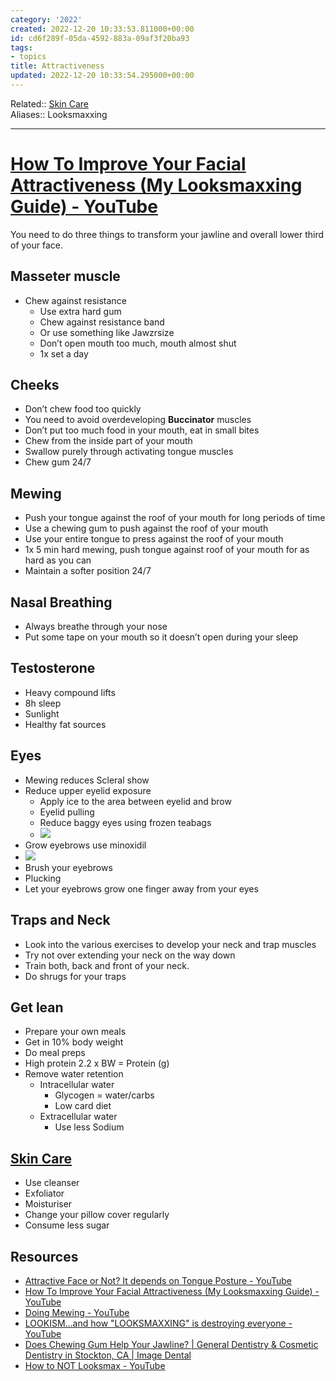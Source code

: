 ```yaml
---
category: '2022'
created: 2022-12-20 10:33:53.811000+00:00
id: cd6f289f-05da-4592-883a-09af3f20ba93
tags:
- topics
title: Attractiveness
updated: 2022-12-20 10:33:54.295000+00:00
---
```

   
Related:: [Skin Care](../topics/Skin%20Care.md)   
Aliases:: Looksmaxxing   
   
   
---   
   
# [How To Improve Your Facial Attractiveness (My Looksmaxxing Guide) - YouTube](https://youtu.be/2atz-cB3R7g)   
   
You need to do three things to transform your jawline and overall lower third of your face.   
## Masseter muscle    
   
   
- Chew against resistance    
	- Use extra hard gum   
	- Chew against resistance band    
	- Or use something like Jawzrsize   
	- Don’t open mouth too much, mouth almost shut   
	- 1x set a day   
   
## Cheeks   
   
   
- Don’t chew food too quickly   
- You need to avoid overdeveloping **Buccinator** muscles   
- Don’t put too much food in your mouth, eat in small bites   
- Chew from the inside part of your mouth   
- Swallow purely through activating tongue muscles   
- Chew gum 24/7   
   
## Mewing   
   
   
- Push your tongue against the roof of your mouth for long periods of time   
- Use  a chewing gum to push against the roof of your mouth   
- Use your entire tongue to press against the roof of your mouth   
- 1x 5 min hard mewing, push tongue against roof of your mouth for as hard as you can   
- Maintain a softer position 24/7    
   
## Nasal Breathing   
   
   
- Always breathe through your nose   
- Put some tape on your mouth so it doesn’t open during your sleep   
   
## Testosterone    
   
   
- Heavy compound lifts   
- 8h sleep   
- Sunlight   
- Healthy fat sources   
   
## Eyes   
   
   
- Mewing reduces Scleral show   
- Reduce upper eyelid exposure   
	- Apply ice to the area between eyelid and brow   
	- Eyelid pulling   
	- Reduce baggy eyes using frozen teabags   
	- ![](https://res.cloudinary.com/zubayr/image/upload/v1672136924/wiki/eqnqnqtmeo6s6wf2yi4k.png)   
- Grow eyebrows use minoxidil    
- ![](https://res.cloudinary.com/zubayr/image/upload/v1672137002/wiki/mddjbkigitr2xedfbkm1.png)   
- Brush your eyebrows    
- Plucking   
- Let your eyebrows grow one finger away from your eyes   
   
## Traps and Neck    
   
   
- Look into the various exercises to develop your neck and trap muscles   
- Try not over extending your neck on the way down   
- Train both, back and front of your neck.   
- Do shrugs for your traps   
   
## Get lean   
   
   
- Prepare your own meals   
- Get in 10% body weight   
- Do meal preps   
- High protein 2.2 x BW = Protein (g)   
- Remove water retention   
	- Intracellular water    
		- Glycogen = water/carbs   
		- Low card diet    
	- Extracellular water   
		- Use less Sodium   
   
## [Skin Care](../topics/Skin%20Care.md)   
   
   
- Use cleanser    
- Exfoliator    
- Moisturiser    
- Change your pillow cover regularly   
- Consume less sugar   
   
## Resources   
   
   
- [Attractive Face or Not? It depends on Tongue Posture - YouTube](https://youtu.be/zbzT00Cyq-g)   
- [How To Improve Your Facial Attractiveness (My Looksmaxxing Guide) - YouTube](https://youtu.be/2atz-cB3R7g)   
- [Doing Mewing - YouTube](https://youtu.be/Hmf-pR7EryY)   
- [LOOKISM...and how "LOOKSMAXXING" is destroying everyone - YouTube](https://youtu.be/DKnfVHgaTf0)   
- [Does Chewing Gum Help Your Jawline? | General Dentistry & Cosmetic Dentistry in Stockton, CA | Image Dental](https://www.myimagedental.com/post/does-chewing-gum-help-your-jawline#:~:text=In%20addition%2C%20just%20like%20regular,a%20person%20a%20chiseled%20jawline.)   
- [How to NOT Looksmax - YouTube](https://youtu.be/lGbsbIXfV6c)